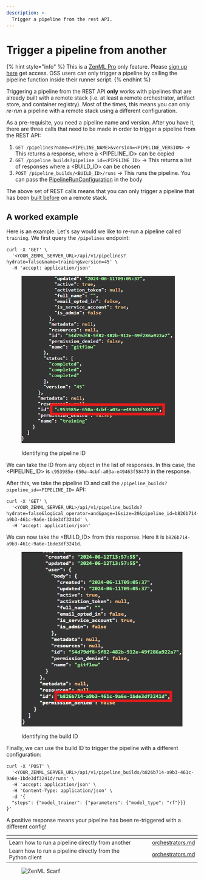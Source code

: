 ```yaml
---
description: >-
  Trigger a pipeline from the rest API.
---
```


# Trigger a pipeline from another

{% hint style="info" %}
This is a [ZenML Pro](https://zenml.io/pro) only feature. Please [sign up here](https://cloud.zenml.io) get access.
OSS users can only trigger a pipeline by calling the pipeline function inside their runner script.
{% endhint %}

Triggering a pipeline from the REST API **only** works with pipelines that are already built with a remote stack
(i.e. at least a remote orchestrator, artifact store, and container registry). Most of the times, this means
you can only *re-run* a pipeline with a remote stack using a different configuration.

As a pre-requisite, you need a pipeline name and version. After you have it, there are three calls that need to be made in order to trigger a pipeline from the REST API:

1. `GET /pipelines?name=<PIPELINE_NAME>&version=<PIPELINE_VERSION>` -> This returns a response, where a <PIPELINE_ID> can be copied
2. `GET /pipeline_builds?pipeline_id=<PIPELINE_ID>` -> This returns a list of responses where a <BUILD_ID> can be chosen
3. `POST /pipeline_builds/<BUILD_ID>/runs` -> This runs the pipeline. You can pass the [PipelineRunConfiguration](https://sdkdocs.zenml.io/latest/core_code_docs/core-config/#zenml.config.pipeline_run_configuration.PipelineRunConfiguration) in the body

The above set of REST calls means that you can only trigger a pipeline that has been [built before](../customize-docker-builds/reuse-docker-builds.md) on a remote stack.

## A worked example

Here is an example. Let's say would we like to re-run a pipeline called `training`. We first query the `/pipelines` endpoint:

```shell
curl -X 'GET' \
  '<YOUR_ZENML_SERVER_URL>/api/v1/pipelines?hydrate=false&name=training&version=45' \
  -H 'accept: application/json'
```

<figure><img src="../../.gitbook/assets/rest_api_step_1.png" alt=""><figcaption><p>Identifying the pipeline ID</p></figcaption></figure>

We can take the ID from any object in the list of responses. In this case, the <PIPELINE_ID> is `c953985e-650a-4cbf-a03a-e49463f58473` in the response.

After this, we take the pipeline ID and call the `/pipeline_builds?pipeline_id=<PIPELINE_ID>` API:

```shell
curl -X 'GET' \
  '<YOUR_ZENML_SERVER_URL>/api/v1/pipeline_builds?hydrate=false&logical_operator=and&page=1&size=20&pipeline_id=b826b714-a9b3-461c-9a6e-1bde3df3241d' \
  -H 'accept: application/json'
```

We can now take the <BUILD_ID> from this response. Here it is `b826b714-a9b3-461c-9a6e-1bde3df3241d`.

<figure><img src="../../.gitbook/assets/rest_api_step_2.png" alt=""><figcaption><p>Identifying the build ID</p></figcaption></figure>

Finally, we can use the build ID to trigger the pipeline with a different configuration:

```shell
curl -X 'POST' \
  '<YOUR_ZENML_SERVER_URL>/api/v1/pipeline_builds/b826b714-a9b3-461c-9a6e-1bde3df3241d/runs' \
  -H 'accept: application/json' \
  -H 'Content-Type: application/json' \
  -d '{
  "steps": {"model_trainer": {"parameters": {"model_type": "rf"}}}
}'
```

A positive response means your pipeline has been re-triggered with a different config!


<table data-view="cards"><thead><tr><th></th><th></th><th></th><th data-hidden data-card-target data-type="content-ref"></th></tr></thead><tbody><tr><td>Learn how to run a pipeline directly from another</td><td></td><td></td><td><a href="trigger-a-pipeline-from-another.md">orchestrators.md</a></td></tr><tr><td>Learn how to run a pipeline directly from the Python client</td><td></td><td></td><td><a href="trigger-a-pipeline-from-client.md">orchestrators.md</a></td></tr></tbody></table>

<!-- For scarf -->
<figure><img alt="ZenML Scarf" referrerpolicy="no-referrer-when-downgrade" src="https://static.scarf.sh/a.png?x-pxid=f0b4f458-0a54-4fcd-aa95-d5ee424815bc" /></figure>
